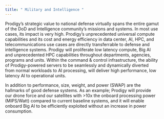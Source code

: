 ```yaml
---
title: " Military and Intelligence "
---
```

Prodigy’s strategic value to national defense virtually spans the entire gamut of the DoD and Intelligence community’s missions and systems. In most use cases, its impact is very high. Prodigy’s unprecedented universal compute capabilities and its cost and energy efficiency in data center, AI, HPC, and telecommunications use cases are directly transferrable to defense and intelligence systems. Prodigy will proliferate low latency compute, Big AI and unprecedented HPC capabilities throughout departments, agencies, programs and units. Within the command & control infrastructure, the ability of Prodigy-powered servers to be seamlessly and dynamically diverted from normal workloads to AI processing, will deliver high performance, low latency AI to operational units.

In addition to performance, size, weight, and power (SWAP) are the hallmarks of good defense systems. As an example; Prodigy will provide our drone force and our satellites with >10x the onboard processing power (MIPS/Watt) compared to current baseline systems, and it will enable onboard Big AI to be efficiently exploited without an increase in power consumption.